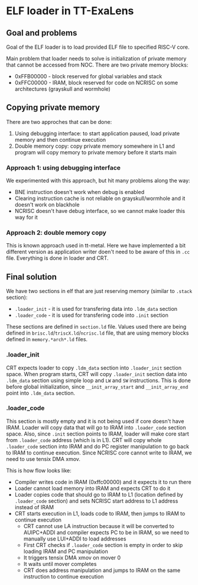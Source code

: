 # ELF loader in TT-ExaLens

## Goal and problems
Goal of the ELF loader is to load provided ELF file to specified RISC-V core.

Main problem that loader needs to solve is initialization of private memory that cannot be accessed from NOC.
There are two private memory blocks:
- 0xFFB00000 - block reserved for global variables and stack
- 0xFFC00000 - IRAM, block reserved for code on NCRISC on some architectures (grayskull and wormhole)

## Copying private memory
There are two approches that can be done:
1. Using debugging interface: to start application paused, load private memory and then continue execution
2. Double memory copy: copy private memory somewhere in L1 and program will copy memory to private memory before it starts main

### Approach 1: using debugging interface
We experimented with this approach, but hit many problems along the way:
- BNE instruction doesn't work when debug is enabled
- Clearing instruction cache is not reliable on grayskull/wormhole and it doesn't work on blackhole
- NCRISC doesn't have debug interface, so we cannot make loader this way for it

### Approach 2: double memory copy
This is known approach used in tt-metal. Here we have implemented a bit different version as application
writer doen't need to be aware of this in `.cc` file. Everything is done in loader and CRT.

## Final solution

We have two sections in elf that are just reserving memory (similar to `.stack` section):
- `.loader_init` - it is used for transfering data into `.ldm_data` section
- `.loader_code` - it is used for transfering code into `.init` section

These sections are defined in `section.ld` file. Values used there are being defined in `brisc.ld`/`triscX.ld`/`ncrisc.ld` file,
that are using memory blocks defined in `memory.*arch*.ld` files.

### .loader_init
CRT expects loader to copy `.ldm_data` section into `.loader_init` section space. When program starts, CRT will copy `.loader_init`
section data into `.ldm_data` section using simple loop and `LW` and `SW` instructions. This is done before global initialization,
since `__init_array_start` and `__init_array_end` point into `.ldm_data` section.

### .loader_code
This section is mostly empty and it is not being used if core doesn't have IRAM. Loader will copy data that will go to IRAM into
`.loader_code` section space. Also, since `.init` section points to IRAM, loader will make core start from `.loader_code` address (which is in L1).
CRT will copy whole `.loader_code` section into IRAM and do PC register manipulation to go back to IRAM to continue execution.
Since NCRISC core cannot write to IRAM, we need to use tensix DMA xmov.

This is how flow looks like:
- Compiler writes code in IRAM (0xffc00000) and it expects it to run there
- Loader cannot load memory into IRAM and expects CRT to do it
- Loader copies code that should go to IRAM to L1 (location defined by `.loader_code` section) and sets NCRISC start address to L1 address instead of IRAM
- CRT starts execution in L1, loads code to IRAM, then jumps to IRAM to continue execution
    - CRT cannot use LA instruction because it will be converted to AUIPC+ADDI and compiler expects PC to be in IRAM, so we need to manually use LUI+ADDI to load addresses
    - First CRT checks if `.loader_code` section is empty in order to skip loading IRAM and PC manipulation
    - It triggers tensix DMA xmov on mover 0
    - It waits until mover completes
    - CRT does address manipulation and jumps to IRAM on the same instruction to continue execution
